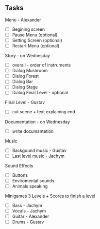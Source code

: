 ## Tasks
Menu - Alexander
- [ ] Begining screen
- [ ] Pause Menu (optional)
- [ ] Setting Screen (optional)
- [ ] Restart Menu (optional)

Story - on Wednesday

- [ ] overall - order of instruments
- [ ] Dialog Mushroom
- [ ] Dialog Forest
- [ ] Dialog Bar
- [ ] Dialog Stage
- [ ] Dialog Final Level - optional

Final Level - Gustav
- [ ] cut scene + text explaining end

Documentation - on Wednesday
- [ ] write documantetion

Music

- [ ] Backgound music - Gustav
- [ ] Last level music - Jachym

Sound Effects 

- [ ] Buttons
- [ ] Enviromental sounds
- [ ] Animals speaking

Minigames 3 Levels + Scores to finish a level

- [ ] Bass - Jachym
- [ ] Vocals - Jachym
- [ ] Guitar - Alexander
- [ ] Drums - Gustav

